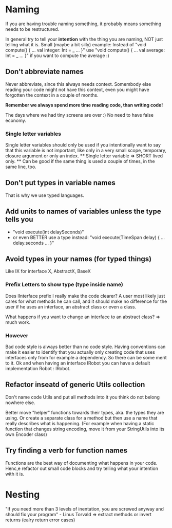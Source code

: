 # Naming

If you are having trouble naming something,
it probably means something needs to be restructured.

In general try to tell your **intention** with the thing you are naming,
NOT just telling what it is.
Small (maybe a bit silly) example:
Instead of "void compute() { ... val integer: Int = _ ... }"
use "void compute() { ... val average: Int = _ ... }" if you want to compute the average :)

## Don't abbreviate names
Never abbreviate, since this always needs context.
Somembody else reading your code might not have this context, even you might
have forgotten the context in a couple of months.

**Remember we always spend more time reading code, than writing code!**

The days where we had tiny screens are over :)
No need to have false economy.

### Single letter variables
Single letter variables should only be used
if you intentionally want to say that this variable is not important,
like only in a very small scope, temporary, closure argument or only an index.
** Single letter variable => SHORT lived only. **
Can be good if the same thing is used a couple of times, in the same line, too.


## Don't put types in variable names
That is why we use typed languages.



## Add units to names of variables unless the type tells you 
- "void execute(int delaySeconds)" 
- or even BETTER use a type instead: "void execute(TimeSpan delay) { ... delay.seconds ... }"



## Avoid types in your names (for typed things)
Like IX for interface X, AbstractX, BaseX

### Prefix Letters to show type (type inside name)
Does IInterface prefix I really make the code clearer?
A user most likely just cares for what methods he can call,
and it should make no difference for the user if he uses an interface,
an abstract class or even a class.

What happens if you want to change an interface to an abstract class? => much work.

### However
Bad code style is always better than no code style.
Having conventions can make it easier to identify that you actually only creating code
that uses interfaces only from for example a dependency. So there can be some merit to it.
Ok and when having an interface IRobot you can have a default implementation Robot : IRobot.

## Refactor inseatd of generic Utils collection
Don't name code Utils and put all methods into it you think do not belong nowhere else.

Better move "helper" functions towards their types, aka. the types they are using.
Or create a separate class for a method but then use a name that really describes what is happening.
  (For example when having a static function that changes string encoding, move it from your StringUtils into
  its own Encoder class)

## Try finding a verb for function names
Functions are the best way of documenting what happens in your code.
Henc,e refactor out small code blocks and try telling what your intention with it is.

# Nesting

"If you need more than 3 levels of inentation, you are screwed anyway and should fix your program" - Linus Torvald
=> extract methods or invert returns (ealry return error cases)
